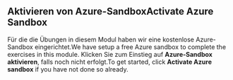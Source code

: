 ## <a name="activate-azure-sandbox"></a><span data-ttu-id="f7fa4-101">Aktivieren von Azure-Sandbox</span><span class="sxs-lookup"><span data-stu-id="f7fa4-101">Activate Azure Sandbox</span></span>

<span data-ttu-id="f7fa4-102">Für die die Übungen in diesem Modul haben wir eine kostenlose Azure-Sandbox eingerichtet.</span><span class="sxs-lookup"><span data-stu-id="f7fa4-102">We have setup a free Azure sandbox to complete the exercises in this module.</span></span> <span data-ttu-id="f7fa4-103">Klicken Sie zum Einstieg auf **Azure-Sandbox aktivieren**, falls noch nicht erfolgt.</span><span class="sxs-lookup"><span data-stu-id="f7fa4-103">To get started, click **Activate Azure sandbox** if you have not done so already.</span></span>